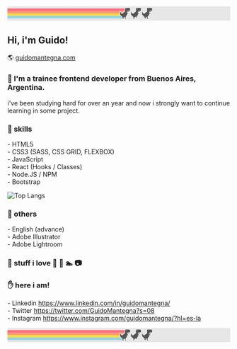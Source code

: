 ![banner](dino-back-light.jpg)
## Hi, i'm Guido!
🌎 [guidomantegna.com](https://guidomantegna.github.io/GuidoMantegna/)
### :wave: I'm a trainee frontend developer from Buenos Aires, Argentina. 
i've been studying hard for over an year and now i strongly want to continue learning in some project.

### :muscle: skills
\- HTML5 <br>
\- CSS3 (SASS, CSS GRID, FLEXBOX) <br>
\- JavaScript <br>
\- React (Hooks / Classes) <br>
\- Node.JS / NPM <br>
\- Bootstrap

![Top Langs](https://github-readme-stats.vercel.app/api/top-langs/?username=GuidoMantegna&layout=compact&theme=vue)

### :wrench: others
\- English (advance) <br>
\- Adobe Illustrator <br>
\- Adobe Lightroom

### :metal: stuff i love :bicyclist: :guitar: :swimmer: :camera: 

### :hand: here i am!
\- Linkedin https://www.linkedin.com/in/guidomantegna/ <br>
\- Twitter https://twitter.com/GuidoMantegna?s=08 <br>
\- Instagram https://www.instagram.com/guidomantegna/?hl=es-la

![banner](dino-back-light.jpg)



<!--
**GuidoMantegna/GuidoMantegna** is a ✨ _special_ ✨ repository because its `README.md` (this file) appears on your GitHub profile.

Here are some ideas to get you started:

- 🔭 I’m currently working on ...
- 🌱 I’m currently learning ...
- 👯 I’m looking to collaborate on ...
- 🤔 I’m looking for help with ...
- 💬 Ask me about ...
- 📫 How to reach me: ...
- 😄 Pronouns: ...
- ⚡ Fun fact: ...
-->
